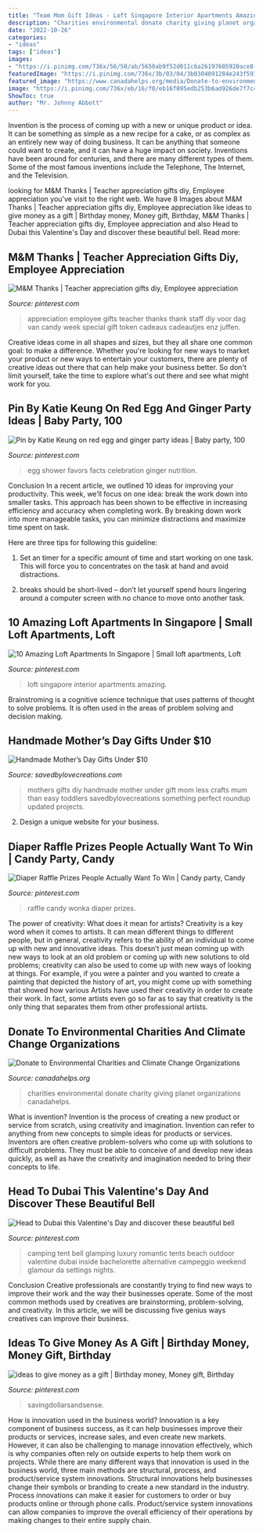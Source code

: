 ```yaml
---
title: "Team Mom Gift Ideas - Loft Singapore Interior Apartments Amazing"
description: "Charities environmental donate charity giving planet organizations canadahelps"
date: "2022-10-26"
categories:
- "ideas"
tags: ["ideas"]
images:
- "https://i.pinimg.com/736x/56/50/ab/5650ab9f52d011c6a26197605920ace8--egg.jpg"
featuredImage: "https://i.pinimg.com/736x/3b/03/04/3b0304091284e243f591f0bfcf06bc5d.jpg"
featured_image: "https://www.canadahelps.org/media/Donate-to-environmental-charities-giving-back-to-the-planet.jpg"
image: "https://i.pinimg.com/736x/eb/16/f0/eb16f095edb253b6ad926de7f7c40c3c.jpg"
ShowToc: true
author: "Mr. Johnny Abbott"
---
```



Invention is the process of coming up with a new or unique product or idea. It can be something as simple as a new recipe for a cake, or as complex as an entirely new way of doing business. It can be anything that someone could want to create, and it can have a huge impact on society. Inventions have been around for centuries, and there are many different types of them. Some of the most famous inventions include the Telephone, The Internet, and the Television.

	

		
looking for M&amp;M Thanks | Teacher appreciation gifts diy, Employee appreciation you've visit to the right web. We have 8 Images about M&amp;M Thanks | Teacher appreciation gifts diy, Employee appreciation like ideas to give money as a gift | Birthday money, Money gift, Birthday, M&amp;M Thanks | Teacher appreciation gifts diy, Employee appreciation and also Head to Dubai this Valentine&#039;s Day and discover these beautiful bell. Read more:
		
    
## M&amp;M Thanks | Teacher Appreciation Gifts Diy, Employee Appreciation

<img loading=lazy src="https://i.pinimg.com/736x/3b/03/04/3b0304091284e243f591f0bfcf06bc5d.jpg" onerror="this.onerror=null;this.src='https://tse3.mm.bing.net/th?id=OIP.NiXRdCDNOr9_nwLv4RTLdgHaJ3&amp;pid=15.1';" alt="M&amp;M Thanks | Teacher appreciation gifts diy, Employee appreciation">

_Source: pinterest.com_

>appreciation employee gifts teacher thanks thank staff diy voor dag van candy week special gift token cadeaus cadeautjes enz juffen. 

	

Creative ideas come in all shapes and sizes, but they all share one common goal: to make a difference. Whether you're looking for new ways to market your product or new ways to entertain your customers, there are plenty of creative ideas out there that can help make your business better. So don't limit yourself, take the time to explore what's out there and see what might work for you.

    
## Pin By Katie Keung On Red Egg And Ginger Party Ideas | Baby Party, 100

<img loading=lazy src="https://i.pinimg.com/736x/56/50/ab/5650ab9f52d011c6a26197605920ace8--egg.jpg" onerror="this.onerror=null;this.src='https://tse3.mm.bing.net/th?id=OIP.nFy_GHxLaz6_zJibFLnq4AHaNK&amp;pid=15.1';" alt="Pin by Katie Keung on red egg and ginger party ideas | Baby party, 100">

_Source: pinterest.com_

>egg shower favors facts celebration ginger nutrition. 

	

Conclusion
In a recent article, we outlined 10 ideas for improving your productivity. This week, we’ll focus on one idea: break the work down into smaller tasks.
This approach has been shown to be effective in increasing efficiency and accuracy when completing work. By breaking down work into more manageable tasks, you can minimize distractions and maximize time spent on task.

Here are three tips for following this guideline:

1) Set an timer for a specific amount of time and start working on one task. This will force you to concentrates on the task at hand and avoid distractions.

2) breaks should be short-lived – don’t let yourself spend hours lingering around a computer screen with no chance to move onto another task.

    
## 10 Amazing Loft Apartments In Singapore | Small Loft Apartments, Loft

<img loading=lazy src="https://i.pinimg.com/736x/32/9e/62/329e6250fd7bee8fa5ee0feff564e98b--loft-apartments-tv-consoles.jpg" onerror="this.onerror=null;this.src='https://tse4.mm.bing.net/th?id=OIP.1rtVQBIVLpyku43usx_-XQHaLH&amp;pid=15.1';" alt="10 Amazing Loft Apartments In Singapore | Small loft apartments, Loft">

_Source: pinterest.com_

>loft singapore interior apartments amazing. 

	

Brainstroming is a cognitive science technique that uses patterns of thought to solve problems. It is often used in the areas of problem solving and decision making.

    
## Handmade Mother’s Day Gifts Under $10

<img loading=lazy src="https://savedbylovecreations.com/wp-content/uploads/2012/04/MothersDayGiftsPin.png" onerror="this.onerror=null;this.src='https://tse1.mm.bing.net/th?id=OIP.sLxn_vSi44atdyoNhBNj9AHaJ4&amp;pid=15.1';" alt="Handmade Mother’s Day Gifts Under $10">

_Source: savedbylovecreations.com_

>mothers gifts diy handmade mother under gift mom less crafts mum than easy toddlers savedbylovecreations something perfect roundup updated projects. 

	

2. Design a unique website for your business.

    
## Diaper Raffle Prizes People Actually Want To Win | Candy Party, Candy

<img loading=lazy src="https://i.pinimg.com/736x/34/f2/64/34f264392f7566fa136bd7b2d999cdde.jpg" onerror="this.onerror=null;this.src='https://tse2.mm.bing.net/th?id=OIP.3-B1GuL__ClvBwO3WEZZAgHaOO&amp;pid=15.1';" alt="Diaper Raffle Prizes People Actually Want To Win | Candy party, Candy">

_Source: pinterest.com_

>raffle candy wonka diaper prizes. 

	

The power of creativity: What does it mean for artists?
Creativity is a key word when it comes to artists. It can mean different things to different people, but in general, creativity refers to the ability of an individual to come up with new and innovative ideas. This doesn’t just mean coming up with new ways to look at an old problem or coming up with new solutions to old problems; creativity can also be used to come up with new ways of looking at things. For example, if you were a painter and you wanted to create a painting that depicted the history of art, you might come up with something that showed how various Artists have used their creativity in order to create their work. In fact, some artists even go so far as to say that creativity is the only thing that separates them from other professional artists.

    
## Donate To Environmental Charities And Climate Change Organizations

<img loading=lazy src="https://www.canadahelps.org/media/Donate-to-environmental-charities-giving-back-to-the-planet.jpg" onerror="this.onerror=null;this.src='https://tse3.mm.bing.net/th?id=OIP.7b_-gDkrAGPn0BW5iaIlAwHaD4&amp;pid=15.1';" alt="Donate to Environmental Charities and Climate Change Organizations">

_Source: canadahelps.org_

>charities environmental donate charity giving planet organizations canadahelps. 

	

What is invention?
Invention is the process of creating a new product or service from scratch, using creativity and imagination. Invention can refer to anything from new concepts to simple ideas for products or services. Inventors are often creative problem-solvers who come up with solutions to difficult problems. They must be able to conceive of and develop new ideas quickly, as well as have the creativity and imagination needed to bring their concepts to life.

    
## Head To Dubai This Valentine&#039;s Day And Discover These Beautiful Bell

<img loading=lazy src="https://i.pinimg.com/736x/33/f0/07/33f007c73023f127c57317f021dcb79d.jpg" onerror="this.onerror=null;this.src='https://tse1.mm.bing.net/th?id=OIP.q_8zpComZRn-eD8X9uNGlAHaLW&amp;pid=15.1';" alt="Head to Dubai this Valentine&#039;s Day and discover these beautiful bell">

_Source: pinterest.com_

>camping tent bell glamping luxury romantic tents beach outdoor valentine dubai inside bachelorette alternative campeggio weekend glamour da settings nights. 

	

Conclusion
Creative professionals are constantly trying to find new ways to improve their work and the way their businesses operate. Some of the most common methods used by creatives are brainstorming, problem-solving, and creativity. In this article, we will be discussing five genius ways creatives can improve their business.

    
## Ideas To Give Money As A Gift | Birthday Money, Money Gift, Birthday

<img loading=lazy src="https://i.pinimg.com/736x/eb/16/f0/eb16f095edb253b6ad926de7f7c40c3c.jpg" onerror="this.onerror=null;this.src='https://tse1.mm.bing.net/th?id=OIP.kab-YCm08l0-e_CVSJ1g3gHaPi&amp;pid=15.1';" alt="ideas to give money as a gift | Birthday money, Money gift, Birthday">

_Source: pinterest.com_

>savingdollarsandsense. 

	

How is innovation used in the business world?
Innovation is a key component of business success, as it can help businesses improve their products or services, increase sales, and even create new markets. However, it can also be challenging to manage innovation effectively, which is why companies often rely on outside experts to help them work on projects. 
While there are many different ways that innovation is used in the business world, three main methods are structural, process, and product/service system innovations. Structural innovations help businesses change their symbols or branding to create a new standard in the industry. Process innovations can make it easier for customers to order or buy products online or through phone calls. Product/service system innovations can allow companies to improve the overall efficiency of their operations by making changes to their entire supply chain.

